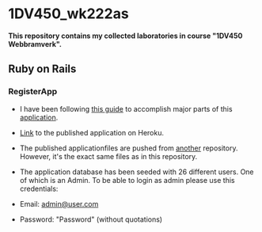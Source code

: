 # 1DV450_wk222as
**This repository contains my collected laboratories in course "1DV450 Webbramverk".**

## Ruby on Rails ##

### RegisterApp  ###
* I have been following [this guide](https://www.railstutorial.org/book/frontmatter) to accomplish major parts of this [application](https://github.com/WictorKihlbaum/1DV450_wk222as/tree/master/RegisterApp).
* [Link](https://dry-hollows-17895.herokuapp.com/) to the published application on Heroku.
* The published applicationfiles are pushed from [another](https://github.com/WictorKihlbaum/RoR-RegisterApp) repository. However, it's the exact same files as in this repository.

* The application database has been seeded with 26 different users. One of which is an Admin. To be able to login as admin please use this credentials:
* Email: admin@user.com
* Password: "Password" (without quotations)

